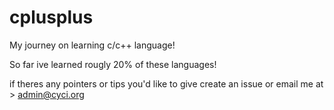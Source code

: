 # cplusplus
My journey on learning c/c++ language!

So far ive learned rougly 20% 
of these languages!

if theres any pointers or tips you'd like to give
create an issue or email me at > admin@cyci.org
